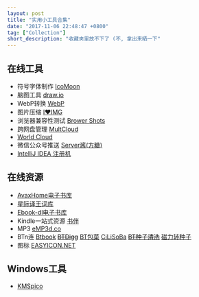 ```yaml
---
layout: post
title: "实用小工具合集"
date: "2017-11-06 22:48:47 +0800"
tag: ["Collection"]
short_description: "收藏夹里放不下了 (不, 拿出来晒一下"
---
```


## 在线工具

* 符号字体制作 [IcoMoon](https://icomoon.io/app/#/select)
* 脑图工具 [draw.io](https://www.draw.io)
* WebP转换 [WebP](https://www.upyun.com/webp)
* 图片压缩 [I♥IMG](http://www.iloveimg.com/zh_cn/compress-image)
* 浏览器兼容性测试 [Brower Shots](http://browsershots.org)
* 跨网盘管理 [MultCloud](https://www.multcloud.com)
* [World Cloud](https://www.jasondavies.com/wordcloud)
* 微信公众号推送 [Server酱(方糖)](http://sc.ftqq.com)
* [IntelliJ IDEA 注册机](http://idea.lanyus.com)

## 在线资源

* [AvaxHome电子书库](https://avxhm.se/ebooks)
* [星际译王词库](http://download.huzheng.org)
* [Ebook-dl电子书库](http://ebook-dl.com)
* Kindle一站式资源 [书伴](https://bookfere.com)
* MP3 [eMP3d.co](https://www.emp3d.co)
* BTn连 [Btbook](http://www.btwhat.org) [<s>BTDigg</s>](http://btdigg.org)
  [BT包菜](http://www.baocaibt.com) [CiLiSoBa](http://www.cilisoba.net)
  [<s>BT种子清洗</s>](http://www.bdtool.net/tool/torrent.html)
  [磁力转种子](http://www.torrent.org.cn/home/index/index.html)
* 图标 [EASYICON.NET](http://www.easyicon.net)

## Windows工具

* [KMSpico](http://kmspico.esy.es)
